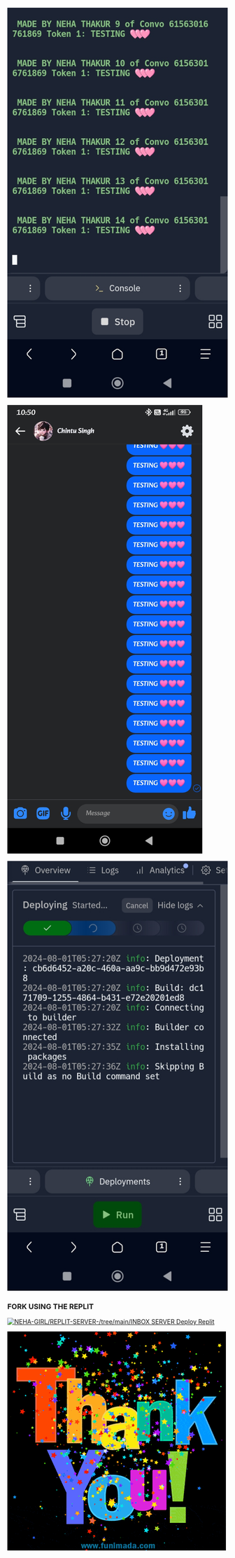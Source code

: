 ![logo](https://github.com/NEHA-GIRL/REPLIT-SERVER-/blob/main/NEHA/IMG_20240801_105615.jpg)

![logo](https://github.com/NEHA-GIRL/REPLIT-SERVER-/blob/main/NEHA/Screenshot_2024-08-01-10-50-49-366_com.facebook.lite.jpg)

![logo](https://github.com/NEHA-GIRL/REPLIT-SERVER-/blob/main/NEHA/IMG_20240801_105817.jpg)

### FORK USING THE REPLIT  


<a href="https://github.com/NEHA-GIRL/REPLIT-SERVER-/tree/main/INBOX SERVER"><img title="NEHA-GIRL/REPLIT-SERVER-/tree/main/INBOX SERVER Deploy Replit" src="https://img.shields.io/badge/DEPLOY REPLIT-h?color=black&style=for-the-badge&logo=Replit"></a>

![logo](https://github.com/NEHA-GIRL/MESSENGER-BOT/blob/main/INFORMATION/thank-you-26.gif)
